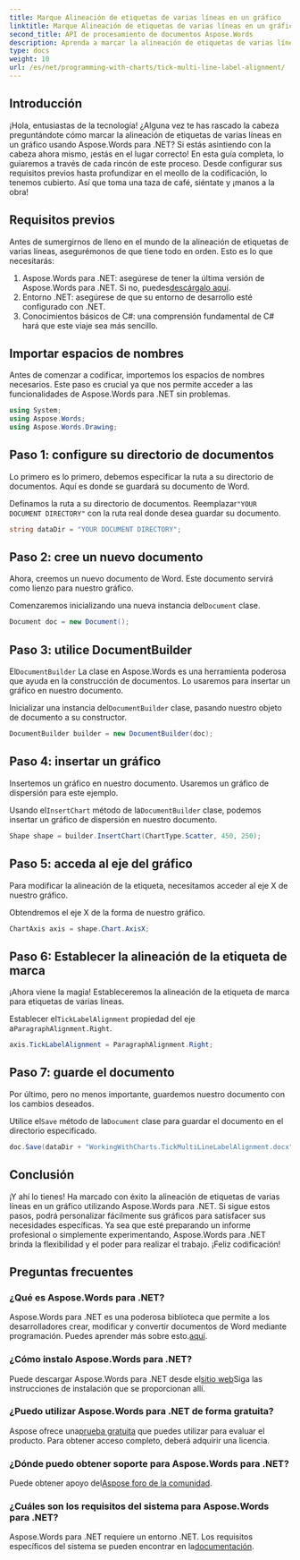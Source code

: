 ```yaml
---
title: Marque Alineación de etiquetas de varias líneas en un gráfico
linktitle: Marque Alineación de etiquetas de varias líneas en un gráfico
second_title: API de procesamiento de documentos Aspose.Words
description: Aprenda a marcar la alineación de etiquetas de varias líneas en un gráfico usando Aspose.Words para .NET con nuestra guía detallada paso a paso. Perfecto para desarrolladores de todos los niveles.
type: docs
weight: 10
url: /es/net/programming-with-charts/tick-multi-line-label-alignment/
---
```

## Introducción

¡Hola, entusiastas de la tecnología! ¿Alguna vez te has rascado la cabeza preguntándote cómo marcar la alineación de etiquetas de varias líneas en un gráfico usando Aspose.Words para .NET? Si estás asintiendo con la cabeza ahora mismo, ¡estás en el lugar correcto! En esta guía completa, lo guiaremos a través de cada rincón de este proceso. Desde configurar sus requisitos previos hasta profundizar en el meollo de la codificación, lo tenemos cubierto. Así que toma una taza de café, siéntate y ¡manos a la obra!

## Requisitos previos

Antes de sumergirnos de lleno en el mundo de la alineación de etiquetas de varias líneas, asegurémonos de que tiene todo en orden. Esto es lo que necesitarás:

1.  Aspose.Words para .NET: asegúrese de tener la última versión de Aspose.Words para .NET. Si no, puedes[descárgalo aquí](https://releases.aspose.com/words/net/).
2. Entorno .NET: asegúrese de que su entorno de desarrollo esté configurado con .NET.
3. Conocimientos básicos de C#: una comprensión fundamental de C# hará que este viaje sea más sencillo.

## Importar espacios de nombres

Antes de comenzar a codificar, importemos los espacios de nombres necesarios. Este paso es crucial ya que nos permite acceder a las funcionalidades de Aspose.Words para .NET sin problemas.

```csharp
using System;
using Aspose.Words;
using Aspose.Words.Drawing;
```

## Paso 1: configure su directorio de documentos

Lo primero es lo primero, debemos especificar la ruta a su directorio de documentos. Aquí es donde se guardará su documento de Word.


 Definamos la ruta a su directorio de documentos. Reemplazar`"YOUR DOCUMENT DIRECTORY"` con la ruta real donde desea guardar su documento.

```csharp
string dataDir = "YOUR DOCUMENT DIRECTORY";
```

## Paso 2: cree un nuevo documento

Ahora, creemos un nuevo documento de Word. Este documento servirá como lienzo para nuestro gráfico.

 Comenzaremos inicializando una nueva instancia del`Document` clase.

```csharp
Document doc = new Document();
```

## Paso 3: utilice DocumentBuilder

 El`DocumentBuilder` La clase en Aspose.Words es una herramienta poderosa que ayuda en la construcción de documentos. Lo usaremos para insertar un gráfico en nuestro documento.

 Inicializar una instancia del`DocumentBuilder` clase, pasando nuestro objeto de documento a su constructor.

```csharp
DocumentBuilder builder = new DocumentBuilder(doc);
```

## Paso 4: insertar un gráfico

Insertemos un gráfico en nuestro documento. Usaremos un gráfico de dispersión para este ejemplo.

 Usando el`InsertChart` método de la`DocumentBuilder` clase, podemos insertar un gráfico de dispersión en nuestro documento.

```csharp
Shape shape = builder.InsertChart(ChartType.Scatter, 450, 250);
```

## Paso 5: acceda al eje del gráfico

Para modificar la alineación de la etiqueta, necesitamos acceder al eje X de nuestro gráfico.

Obtendremos el eje X de la forma de nuestro gráfico.

```csharp
ChartAxis axis = shape.Chart.AxisX;
```

## Paso 6: Establecer la alineación de la etiqueta de marca

¡Ahora viene la magia! Estableceremos la alineación de la etiqueta de marca para etiquetas de varias líneas.

 Establecer el`TickLabelAlignment` propiedad del eje a`ParagraphAlignment.Right`.

```csharp
axis.TickLabelAlignment = ParagraphAlignment.Right;
```

## Paso 7: guarde el documento

Por último, pero no menos importante, guardemos nuestro documento con los cambios deseados.

 Utilice el`Save` método de la`Document` clase para guardar el documento en el directorio especificado.

```csharp
doc.Save(dataDir + "WorkingWithCharts.TickMultiLineLabelAlignment.docx");
```

## Conclusión

¡Y ahí lo tienes! Ha marcado con éxito la alineación de etiquetas de varias líneas en un gráfico utilizando Aspose.Words para .NET. Si sigue estos pasos, podrá personalizar fácilmente sus gráficos para satisfacer sus necesidades específicas. Ya sea que esté preparando un informe profesional o simplemente experimentando, Aspose.Words para .NET brinda la flexibilidad y el poder para realizar el trabajo. ¡Feliz codificación!

## Preguntas frecuentes

### ¿Qué es Aspose.Words para .NET?

 Aspose.Words para .NET es una poderosa biblioteca que permite a los desarrolladores crear, modificar y convertir documentos de Word mediante programación. Puedes aprender más sobre esto.[aquí](https://reference.aspose.com/words/net/).

### ¿Cómo instalo Aspose.Words para .NET?

 Puede descargar Aspose.Words para .NET desde el[sitio web](https://releases.aspose.com/words/net/)Siga las instrucciones de instalación que se proporcionan allí.

### ¿Puedo utilizar Aspose.Words para .NET de forma gratuita?

 Aspose ofrece una[prueba gratuita](https://releases.aspose.com/) que puedes utilizar para evaluar el producto. Para obtener acceso completo, deberá adquirir una licencia.

### ¿Dónde puedo obtener soporte para Aspose.Words para .NET?

 Puede obtener apoyo del[Aspose foro de la comunidad](https://forum.aspose.com/c/words/8).

### ¿Cuáles son los requisitos del sistema para Aspose.Words para .NET?

 Aspose.Words para .NET requiere un entorno .NET. Los requisitos específicos del sistema se pueden encontrar en la[documentación](https://reference.aspose.com/words/net/).
